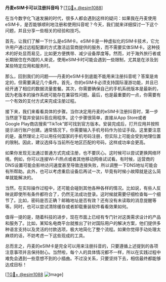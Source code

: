 **丹麦eSIM卡可以注册抖音吗？**[[TG💪+ @esim1088](https://t.me/s/esim1088)]

在当今数字化飞速发展的时代，很多人都会遇到这样的疑问：如果我在丹麦使用eSIM卡，是否能够顺利地注册和使用抖音呢？今天，我们就来详细探讨一下这个问题，并且分享一些相关的经验和技巧。

首先，让我们了解一下什么是eSIM卡。eSIM卡是一种虚拟化的SIM卡技术，它允许用户通过远程配置的方式激活运营商提供的服务，而不需要实体SIM卡。这种技术的好处显而易见，比如更方便携带、减少设备厚度等。然而，对于海外旅行者或长期居住在外国的人来说，使用eSIM卡时可能会遇到一些限制，尤其是在涉及到某些特定应用和服务时。

那么，回到我们的问题——丹麦的eSIM卡到底能不能用来注册抖音呢？答案是肯定的，但需要满足几个条件。首先，你的eSIM卡必须支持国际漫游功能，并且已经开通了相应的数据流量套餐。其次，你需要确保自己的手机系统版本是最新的，因为老版本的操作系统可能存在兼容性问题。最后，也是最重要的一点，你需要有一个有效的支付方式来完成注册过程。

接下来，我们来看看具体的步骤。当你决定用丹麦的eSIM卡注册抖音时，第一步当然是下载并安装抖音应用程序。这个步骤很简单，直接从App Store或者Google Play商店搜索“TikTok”即可找到官方版本。安装完成后，打开应用并按照提示进行账户创建。通常情况下，你需要输入手机号码作为验证手段。这里要注意的是，虽然理论上可以用任何国家的手机号码注册，但实际上可能会受到地理位置的限制。因此，建议选择与当前所在地区匹配的号码，这样成功率会更高。

如果你发现无法通过普通方式完成注册，也不要灰心。这时候可以尝试更换网络环境。例如，你可以连接Wi-Fi热点或者其他移动网络试试看。有时候，运营商的DNS设置可能会影响访问速度甚至导致连接失败，所以调整一下DNS地址可能会有所帮助。此外，也可以考虑重启设备后再试一次，毕竟有时候小故障就是这么简单就能解决的。

当然，在实际操作过程中，还可能会碰到其他各种各样的情况。比如说，有些人反映说即使所有条件都符合了，仍然无法成功登录。这时候就需要仔细检查每一个细节了。比如，密码是否正确？邮箱地址是否有效？还有没有未读取的消息提醒等等。同时，也可以尝试清除缓存或者卸载重装软件看看效果如何。

值得一提的是，随着科技的进步，现在市面上已经有专门针对这类需求设计的产品和服务了。比如，某知名电商平台就推出了针对国际用户的解决方案，他们提供多种语言支持以及灵活的付款选项，极大地简化了整个流程。如果你觉得手动处理太麻烦的话，不妨考虑一下这些现成的工具。

总而言之，丹麦的eSIM卡是完全可以用来注册抖音的，只要遵循上述提到的各项注意事项并且保持耐心。当然啦，每个人的具体情况都不一样，所以在实践过程中难免会遇到一些意想不到的小插曲。不过没关系，只要坚持下去，相信最终都能够达成目标！

[[TG💪+ @esim1088](https://t.me/s/esim1088) ![Image](https://i.postimg.cc/4NQfJmqS/Snipaste-2025-05-13-00-14-12.png)]